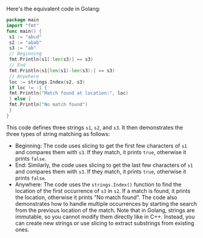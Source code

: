 Here's the equivalent code in Golang:
```go
package main
import "fmt"
func main() {
 s1 := "abcd"
 s2 := "abab"
 s3 := "ab"
 // Beginning
 fmt.Println(s1[:len(s3)] == s3)
 // End
 fmt.Println(s1[len(s1)-len(s3):] == s3)
 // Anywhere
 loc := strings.Index(s2, s3)
 if loc != -1 {
 fmt.Println("Match found at location:", loc)
 } else {
 fmt.Println("No match found")
 }
}
```
This code defines three strings `s1`, `s2`, and `s3`. It then demonstrates the three types of string matching as follows:
- Beginning: The code uses slicing to get the first few characters of `s1` and compares them with `s3`. If they match, it prints `true`, otherwise it prints `false`.
- End: Similarly, the code uses slicing to get the last few characters of `s1` and compares them with `s3`. If they match, it prints `true`, otherwise it prints `false`.
- Anywhere: The code uses the `strings.Index()` function to find the location of the first occurrence of `s3` in `s2`. If a match is found, it prints the location, otherwise it prints "No match found". The code also demonstrates how to handle multiple occurrences by starting the search from the previous location of the match.
Note that in Golang, strings are immutable, so you cannot modify them directly like in C++. Instead, you can create new strings or use slicing to extract substrings from existing ones.

